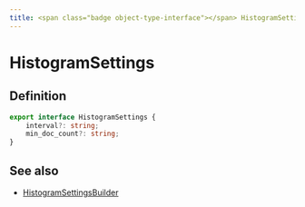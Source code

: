 ```yaml
---
title: <span class="badge object-type-interface"></span> HistogramSettings
---
```

# <span class="badge object-type-interface"></span> HistogramSettings

## Definition

```typescript
export interface HistogramSettings {
	interval?: string;
	min_doc_count?: string;
}

```
## See also

 * <span class="badge builder"></span> [HistogramSettingsBuilder](./builder-HistogramSettingsBuilder.md)
